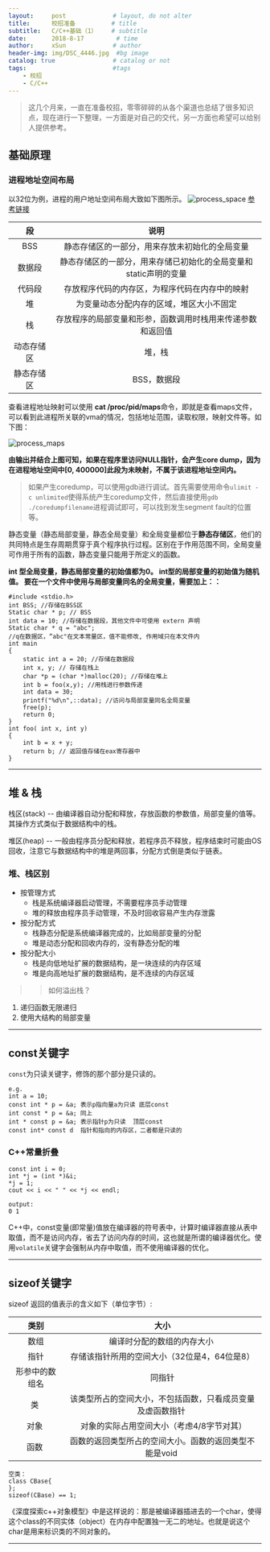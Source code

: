 ```yaml
---
layout:     post             # layout, do not alter
title:      校招准备          # title
subtitle:   C/C++基础（1）    # subtitle
date:       2018-8-17         # time
author:     xSun             # author
header-img: img/DSC_4446.jpg  #bg image
catalog: true                # catalog or not
tags:                        #tags
    - 校招
    - C/C++
---
```


> 这几个月来，一直在准备校招，零零碎碎的从各个渠道也总结了很多知识点，现在进行一下整理，一方面是对自己的交代，另一方面也希望可以给别人提供参考。

## 基础原理

### 进程地址空间布局
以32位为例，进程的用户地址空间布局大致如下图所示。
![process_space](http://p194hb5ge.bkt.clouddn.com/process_space.jpg)
[参考链接][2]

段|说明
:----:|:------------------------------------:
BSS |	静态存储区的一部分，用来存放未初始化的全局变量
数据段|	静态存储区的一部分，用来存储已初始化的全局变量和static声明的变量
代码段|存放程序代码的内存区，为程序代码在内存中的映射
堆|	为变量动态分配内存的区域，堆区大小不固定
栈|存放程序的局部变量和形参，函数调用时栈用来传递参数和返回值
动态存储区|堆，栈
静态存储区|BSS，数据段

查看进程地址映射可以使用 **cat /proc/pid/maps**命令，即就是查看maps文件，可以看到此进程所关联的vma的情况，包括地址范围，读取权限，映射文件等。如下图：

![process_maps](http://p194hb5ge.bkt.clouddn.com/process_maps.png)

**由输出并结合上图可知，如果在程序里访问NULL指针，会产生core dump，因为在进程地址空间中[0, 400000]此段为未映射，不属于该进程地址空间内。**

> 如果产生coredump，可以使用gdb进行调试。首先需要使用命令`ulimit -c unlimited`使得系统产生coredump文件，然后直接使用`gdb ./coredumpfilename`进程调试即可，可以找到发生segment fault的位置等。

静态变量（静态局部变量，静态全局变量）和全局变量都位于**静态存储区**，他们的共同特点是生存周期贯穿于真个程序执行过程。区别在于作用范围不同，全局变量可作用于所有的函数，静态变量只能用于所定义的函数。

**int 型全局变量，静态局部变量的初始值都为0。
int型的局部变量的初始值为随机值。
要在一个文件中使用与局部变量同名的全局变量，需要加上：：**



```
#include <stdio.h>
int BSS; //存储在BSS区
Static char * p; // BSS
int data = 10; //存储在数据段，其他文件中可使用 extern 声明
Static char * q = "abc"; 
//q在数据区，“abc"在文本常量区，值不能修改, 作用域只在本文件内
int main
{
	static int a = 20; //存储在数据段
	int x, y; // 存储在栈上
	char *p = (char *)malloc(20); //存储在堆上
	int b = foo(x,y); //用栈进行参数传递
	int data = 30;
	printf("%d\n",::data); //访问与局部变量同名全局变量
	free(p);
	return 0;
}
int foo( int x, int y)
{
	int b = x + y;
	return b; // 返回值存储在eax寄存器中
}

```
---

## 堆 & 栈
栈区(stack) -- 由编译器自动分配和释放，存放函数的参数值，局部变量的值等。其操作方式类似于数据结构中的栈。

堆区(heap) -- 一般由程序员分配和释放，若程序员不释放，程序结束时可能由OS回收，注意它与数据结构中的堆是两回事，分配方式倒是类似于链表。

### 堆、栈区别
- 按管理方式 
	- 栈是系统编译器启动管理，不需要程序员手动管理
	- 堆的释放由程序员手动管理，不及时回收容易产生内存泄露
- 按分配方式 
	- 栈静态分配是系统编译器完成的，比如局部变量的分配
	- 堆是动态分配和回收内存的，没有静态分配的堆
- 按分配大小 
	- 栈是向低地址扩展的数据结构，是一块连续的内存区域
   - 堆是向高地址扩展的数据结构，是不连续的内存区域

> > 如何溢出栈？
 1. 递归函数无限递归
 2. 使用大结构的局部变量

---

## const关键字
`const`为只读关键字，修饰的那个部分是只读的。

```
e.g.
int a = 10;
const int * p = &a; 表示p指向量a为只读 底层const
int const * p = &a; 同上
int * const p = &a; 表示指针p为只读  顶层const
const int* const d  指针和指向的内存区，二者都是只读的
```
### C++常量折叠

```
const int i = 0;
int *j = (int *)&i;
*j = 1;
cout << i << " " << *j << endl;

output:
0 1
```
C++中，const变量(即常量)值放在编译器的符号表中，计算时编译器直接从表中取值，而不是访问内存，省去了访问内存的时间，这也就是所谓的编译器优化。使用`volatile`关键字会强制从内存中取值，而不使用编译器的优化。

---

## sizeof关键字
sizeof 返回的值表示的含义如下（单位字节）:

类别|大小
:---:|:---:
数组 | 编译时分配的数组的内存大小 
指针 | 存储该指针所用的空间大小（32位是4，64位是8）
形参中的数组名 | 同指针
类   | 该类型所占的空间大小，不包括函数，只看成员变量及虚函数指针 
对象 | 对象的实际占用空间大小（考虑4/8字节对其）
函数 | 函数的返回类型所占的空间大小。函数的返回类型不能是void 

```
空类：
class CBase{
};
sizeof(CBase) == 1;
```
《深度探索c++对象模型》中是这样说的：那是被编译器插进去的一个char，使得这个class的不同实体（object）在内存中配置独一无二的地址。也就是说这个char是用来标识类的不同对象的。

---


[^_^]: refs here:

[1]:http://www.xsun24.top/
[2]:http://www.cnblogs.com/clover-toeic/p/3754433.html
